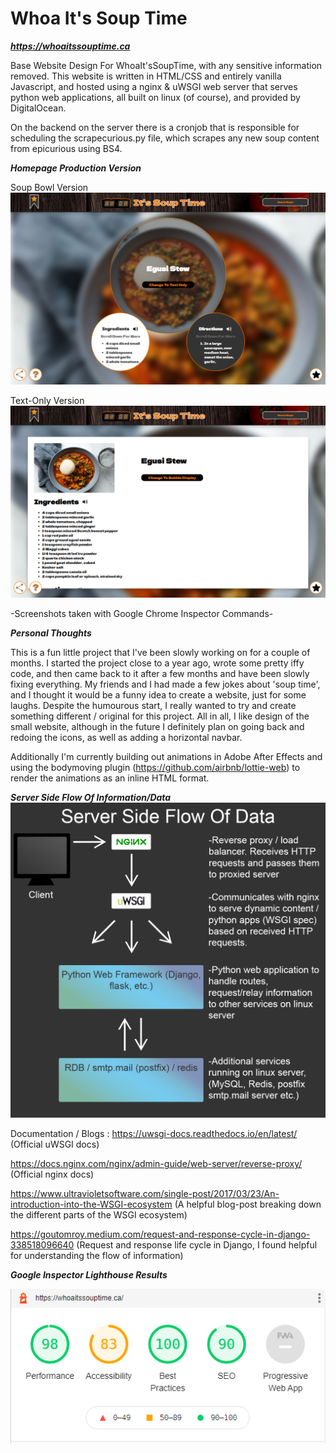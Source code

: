 # Whoa It's Soup Time

***https://whoaitssouptime.ca***

Base Website Design For WhoaIt'sSoupTime, with any sensitive information removed. This website is written in HTML/CSS and entirely vanilla Javascript, and hosted using a nginx & uWSGI web server that serves python web applications, all built on linux (of course), and provided by DigitalOcean.

On the backend on the server there is a cronjob that is responsible for scheduling the scrapecurious.py file, which scrapes any new soup content from epicurious using BS4.

***Homepage Production Version***

Soup Bowl Version
![screenshot of whoaitssouptime.ca homepage](./screenshots/whoaitssouptime.ca_.png)

Text-Only Version
![screenshot of whoaitsosuptime.ca homepage, text-only](./screenshots/whoaitssouptime.ca_text.png)

-Screenshots taken with Google Chrome Inspector Commands-

***Personal Thoughts***

This is a fun little project that I've been slowly working on for a couple of months. I started the project close to a year ago, wrote some pretty iffy code, and then came back to it after a few months and have been slowly fixing everything. My friends and I had made a few jokes about 'soup time', and I thought it would be a funny idea to create a website, just for some laughs. Despite the humourous start, I really wanted to try and create something different / original for this project. All in all, I like design of the small website, although in the future I definitely plan on going back and redoing the icons, as well as adding a horizontal navbar. 

Additionally I'm currently building out animations in Adobe After Effects and using the bodymoving plugin (https://github.com/airbnb/lottie-web) to render the animations as an inline HTML format.

***Server Side Flow Of Information/Data***
![diagram showing flow of information from 'nginx' to 'uWSGI' to 'python web frameworks' and then to other services on linux server](./screenshots/diag.png)

Documentation / Blogs : 
https://uwsgi-docs.readthedocs.io/en/latest/ (Official uWSGI docs)

https://docs.nginx.com/nginx/admin-guide/web-server/reverse-proxy/ (Official nginx docs)

https://www.ultravioletsoftware.com/single-post/2017/03/23/An-introduction-into-the-WSGI-ecosystem (A helpful blog-post breaking down the different parts of the WSGI ecosystem)

https://goutomroy.medium.com/request-and-response-cycle-in-django-338518096640 (Request and response life cycle in Django, I found helpful for understanding the flow of information)

***Google Inspector Lighthouse Results***

![screenshot of google chrome inspector lighthouse results for nauticalescapes2021.com](./screenshots/lighthouse.PNG)

